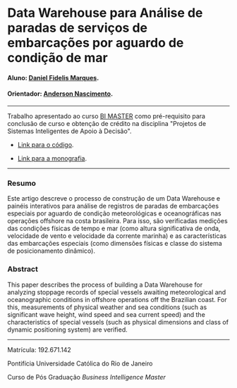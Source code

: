 # Data Warehouse para Análise de paradas de serviços de embarcações por aguardo de condição de mar

#### Aluno: [Daniel Fidelis Marques](https://github.com/danielfidelis).
#### Orientador: [Anderson Nascimento](https://github.com/insightds).

---

Trabalho apresentado ao curso [BI MASTER](https://ica.puc-rio.ai/bi-master) como pré-requisito para conclusão de curso e obtenção de crédito na disciplina "Projetos de Sistemas Inteligentes de Apoio à Decisão".

- [Link para o código](https://github.com/link_do_repositorio/nome_do_arquivo_de_codigo). <!-- Aguardando a disponibilização de repositório pela secretaria -->

- [Link para a monografia](https://github.com/danielfidelis/bimastertcc/blob/main/TCC%20-%20Artigo%20An%C3%A1lise%20de%20condi%C3%A7%C3%B5es%20meteoceanogr%C3%A1ficas%20em%20paradas%20de%20embarca%C3%A7%C3%B5es.pdf). <!-- Aguardando a disponibilização de repositório pela secretariaa -->


---

### Resumo
Este artigo descreve o processo de construção de um Data Warehouse e painéis interativos para análise de registros de paradas de embarcações especiais por aguardo de condição meteorológicas e oceanográficas nas operações offshore na costa brasileira. Para isso, são verificadas medições das condições físicas de tempo e mar (como altura significativa de onda, velocidade de vento e velocidade da corrente marinha) e as características das embarcações especiais (como dimensões físicas e classe do sistema de posicionamento dinâmico). 

### Abstract 

This paper describes the process of building a Data Warehouse for analyzing stoppage records of special vessels awaiting meteorological and oceanographic conditions in offshore operations off the Brazilian coast. For this, measurements of physical weather and sea conditions (such as significant wave height, wind speed and sea current speed) and the characteristics of special vessels (such as physical dimensions and class of dynamic positioning system) are verified.


---

Matrícula: 192.671.142

Pontifícia Universidade Católica do Rio de Janeiro

Curso de Pós Graduação *Business Intelligence Master*
